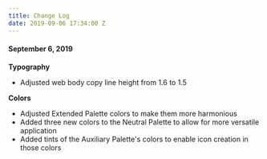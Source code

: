 ```yaml
---
title: Change Log
date: 2019-09-06 17:34:00 Z
---
```


#### **September 6, 2019**

**Typography**
* Adjusted web body copy line height from 1.6 to 1.5

 
**Colors**
* Adjusted Extended Palette colors to make them more harmonious
* Added three new colors to the Neutral Palette to allow for more versatile application
* Added tints of the Auxiliary Palette's colors to enable icon creation in those colors

